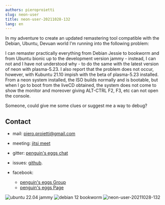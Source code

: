 ```yaml
---
authors: pieroproietti
slug: neon-user
title: neon-user-20211028-132
lang: en
---
```


In my adventure to create an updated remastering tool compatible with the Debian, Ubuntu, Devuan world I'm running into the following problem:

I can remaster practically everything from Debian Jessie to bookworm and from Ubuntu bionic up to the development version jammy - instead, I can not and I have not understood why - to do the same with the latest version of neon with plasma-5.23.
I also report that the problem does not occur, however, with Kubuntu 21.10 impish with the beta of plasma-5.23 installed.
From a neon system installed, the ISO builds normally and is bootable, but when I go to boot from the liveCD obtained, the system does not come to show the monitor and moreover giving ALT-CTRL F2, F3, etc can not open the console.

Someone, could give me some clues or suggest me a way to debug?

## Contact
 * mail: piero.proietti@gmail.com

* meeting: [jitsi meet](https://meet.jit.si/PenguinsEggsMeeting)
* gitter: [penguin's eggs chat](https://gitter.im/penguins-eggs-1/community?source=orgpage)
* issues: [github](https://github.com/pieroproietti/penguins-eggs/issues).
* facebook:  
   * [penguin's eggs Group](https://www.facebook.com/groups/128861437762355/)
   * [penguin's eggs Page](https://www.facebook.com/penguinseggs)

![ubuntu 22.04 jammy](/images/jammy.jpg)
![debian 12 bookworm](/images/bookworm.jpg)
![neon-user-20211028-132](/images/neon-test.png)
